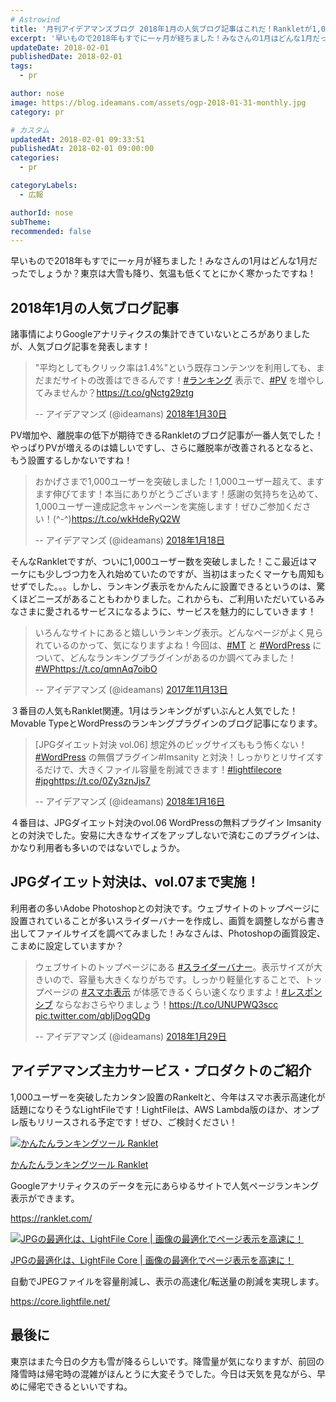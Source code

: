 ```yaml
---
# Astrowind
title: '月刊アイデアマンズブログ 2018年1月の人気ブログ記事はこれだ！Rankletが1,000ユーザー達成しました！'
excerpt: '早いもので2018年もすでに一ヶ月が経ちました！みなさんの1月はどんな1月だった...'
updateDate: 2018-02-01
publishedDate: 2018-02-01
tags: 
  - pr

author: nose
image: https://blog.ideamans.com/assets/ogp-2018-01-31-monthly.jpg
category: pr

# カスタム
updatedAt: 2018-02-01 09:33:51
publishedAt: 2018-02-01 09:00:00
categories: 
  - pr

categoryLabels: 
  - 広報

authorId: nose
subTheme: 
recommended: false
---
```


<p>早いもので2018年もすでに一ヶ月が経ちました！みなさんの1月はどんな1月だったでしょうか？東京は大雪も降り、気温も低くてとにかく寒かったですね！</p>
<h2>2018年1月の人気ブログ記事</h2>
<p>諸事情によりGoogleアナリティクスの集計できていないところがありましたが、人気ブログ記事を発表します！</p>
<blockquote class="twitter-tweet" data-lang="ja">
<p lang="ja" dir="ltr">"平均としてもクリック率は1.4%"という既存コンテンツを利用しても、まだまだサイトの改善はできるんです！<a href="https://twitter.com/hashtag/%E3%83%A9%E3%83%B3%E3%82%AD%E3%83%B3%E3%82%B0?src=hash&amp;ref_src=twsrc%5Etfw">#ランキング</a> 表示で、<a href="https://twitter.com/hashtag/PV?src=hash&amp;ref_src=twsrc%5Etfw">#PV</a> を増やしてみませんか？<a href="https://t.co/gNctg29ztg">https://t.co/gNctg29ztg</a></p>
-- アイデアマンズ (@ideamans) <a href="https://twitter.com/ideamans/status/958481523698790400?ref_src=twsrc%5Etfw">2018年1月30日</a></blockquote>
<script async="" src="https://platform.twitter.com/widgets.js" charset="utf-8" type="text/javascript"></script>
<p>PV増加や、離脱率の低下が期待できるRankletのブログ記事が一番人気でした！やっぱりPVが増えるのは嬉しいですし、さらに離脱率が改善されるとなると、もう設置するしかないですね！</p>
<p> </p>
<blockquote class="twitter-tweet" data-lang="ja">
<p lang="ja" dir="ltr">おかげさまで1,000ユーザーを突破しました！1,000ユーザー超えて、ますます伸びてます！本当にありがとうございます！感謝の気持ちを込めて、1,000ユーザー達成記念キャンペーンを実施します！ぜひご参加ください！(^-^)<a href="https://t.co/wkHdeRyQ2W">https://t.co/wkHdeRyQ2W</a></p>
-- アイデアマンズ (@ideamans) <a href="https://twitter.com/ideamans/status/953793533600849920?ref_src=twsrc%5Etfw">2018年1月18日</a></blockquote>
<script async="" src="https://platform.twitter.com/widgets.js" charset="utf-8" type="text/javascript"></script>
<p>そんなRankletですが、ついに1,000ユーザー数を突破しました！ここ最近はマーケにも少しづつ力を入れ始めていたのですが、当初はまったくマーケも周知もせずでした。。。しかし、ランキング表示をかんたんに設置できるというのは、驚くほどニーズがあることもわかりました。これからも、ご利用いただいているみなさまに愛されるサービスになるように、サービスを魅力的にしていきます！</p>
<p> </p>
<blockquote class="twitter-tweet" data-lang="ja">
<p lang="ja" dir="ltr">いろんなサイトにあると嬉しいランキング表示。どんなページがよく見られているのかって、気になりますよね！今回は、<a href="https://twitter.com/hashtag/MT?src=hash&amp;ref_src=twsrc%5Etfw">#MT</a> と <a href="https://twitter.com/hashtag/WordPress?src=hash&amp;ref_src=twsrc%5Etfw">#WordPress</a> について、どんなランキングプラグインがあるのか調べてみました！<a href="https://twitter.com/hashtag/WP?src=hash&amp;ref_src=twsrc%5Etfw">#WP</a><a href="https://t.co/qmnAq7oibO">https://t.co/qmnAq7oibO</a></p>
-- アイデアマンズ (@ideamans) <a href="https://twitter.com/ideamans/status/930208830809690118?ref_src=twsrc%5Etfw">2017年11月13日</a></blockquote>
<script async="" src="https://platform.twitter.com/widgets.js" charset="utf-8" type="text/javascript"></script>
<p>３番目の人気もRanklet関連。1月はランキングがずいぶんと人気でした！Movable TypeとWordPressのランキングプラグインのブログ記事になります。</p>
<p> </p>
<blockquote class="twitter-tweet" data-lang="ja">
<p lang="ja" dir="ltr">[JPGダイエット対決 vol.06] 想定外のビッグサイズももう怖くない！<a href="https://twitter.com/hashtag/WordPress?src=hash&amp;ref_src=twsrc%5Etfw">#WordPress</a> の無償プラグイン#Imsanity と対決！しっかりとリサイズするだけで、大きくファイル容量を削減できます！<a href="https://twitter.com/hashtag/lightfilecore?src=hash&amp;ref_src=twsrc%5Etfw">#lightfilecore</a> <a href="https://twitter.com/hashtag/jpg?src=hash&amp;ref_src=twsrc%5Etfw">#jpg</a><a href="https://t.co/0Zy3znJjs7">https://t.co/0Zy3znJjs7</a></p>
-- アイデアマンズ (@ideamans) <a href="https://twitter.com/ideamans/status/953063311872004096?ref_src=twsrc%5Etfw">2018年1月16日</a></blockquote>
<script async="" src="https://platform.twitter.com/widgets.js" charset="utf-8" type="text/javascript"></script>
<p>４番目は、JPGダイエット対決のvol.06 WordPressの無料プラグイン Imsanity との対決でした。安易に大きなサイズをアップしないで済むこのプラグインは、かなり利用者も多いのではないでしょうか。</p>
<p> </p>
<h2>JPGダイエット対決は、vol.07まで実施！</h2>
<p>利用者の多いAdobe Photoshopとの対決です。ウェブサイトのトップページに設置されていることが多いスライダーバナーを作成し、画質を調整しながら書き出してファイルサイズを調べてみました！みなさんは、Photoshopの画質設定、こまめに設定していますか？</p>
<blockquote class="twitter-tweet" data-lang="ja">
<p lang="ja" dir="ltr">ウェブサイトのトップページにある <a href="https://twitter.com/hashtag/%E3%82%B9%E3%83%A9%E3%82%A4%E3%83%80%E3%83%BC%E3%83%90%E3%83%8A%E3%83%BC?src=hash&amp;ref_src=twsrc%5Etfw">#スライダーバナー</a>。表示サイズが大きいので、容量も大きくなりがちです。しっかり軽量化することで、トップページの <a href="https://twitter.com/hashtag/%E3%82%B9%E3%83%9E%E3%83%9B%E8%A1%A8%E7%A4%BA?src=hash&amp;ref_src=twsrc%5Etfw">#スマホ表示</a> が体感できるくらい速くなりますよ！<a href="https://twitter.com/hashtag/%E3%83%AC%E3%82%B9%E3%83%9D%E3%83%B3%E3%82%B7%E3%83%96?src=hash&amp;ref_src=twsrc%5Etfw">#レスポンシブ</a> ならなおさらやりましょう！<a href="https://t.co/UNUPWQ3scc">https://t.co/UNUPWQ3scc</a> <a href="https://t.co/qbIjDogQDg">pic.twitter.com/qbIjDogQDg</a></p>
-- アイデアマンズ (@ideamans) <a href="https://twitter.com/ideamans/status/958121580843978752?ref_src=twsrc%5Etfw">2018年1月29日</a></blockquote>
<script async="" src="https://platform.twitter.com/widgets.js" charset="utf-8" type="text/javascript"></script>
<p> </p>
<h2>アイデアマンズ主力サービス・プロダクトのご紹介</h2>
<p>1,000ユーザーを突破したカンタン設置のRankeltと、今年はスマホ表示高速化が話題になりそうなLightFileです！LightFileは、AWS Lambda版のほか、オンプレ版もリリースされる予定です！ぜひ、ご検討ください！</p>
<div class="serviceBox">
<div class="serviceImage"><a href="https://ranklet.com/" target="_blank"><img src="https://blog.ideamans.com/assets/service-ranklet.jpg" alt="かんたんランキングツール Ranklet"></a></div>
<div class="serviceText">
<p class="serviceTitle"><a href="https://ranklet.com/" target="_blank">かんたんランキングツール Ranklet</a></p>
<p class="serviceDesc">Googleアナリティクスのデータを元にあらゆるサイトで人気ページランキング表示ができます。</p>
<p class="serviceLink"><a href="https://ranklet.com/" target="_blank">https://ranklet.com/</a></p>
</div>
</div>
<div class="serviceBox">
<div class="serviceImage"><a href="https://core.lightfile.net/" target="_blank"><img src="https://blog.ideamans.com/assets/service-lfc.jpg" alt="JPGの最適化は、LightFile Core | 画像の最適化でページ表示を高速に！"></a></div>
<div class="serviceText">
<p class="serviceTitle"><a href="https://core.lightfile.net/" target="_blank">JPGの最適化は、LightFile Core | 画像の最適化でページ表示を高速に！</a></p>
<p class="serviceDesc">自動でJPEGファイルを容量削減し、表示の高速化/転送量の削減を実現します。</p>
<p class="serviceLink"><a href="https://core.lightfile.net/" target="_blank">https://core.lightfile.net/</a></p>
</div>
</div>
<p> </p>
<h2>最後に</h2>
<p>東京はまた今日の夕方も雪が降るらしいです。降雪量が気になりますが、前回の降雪時は帰宅時の混雑がほんとうに大変そうでした。今日は天気を見ながら、早めに帰宅できるといいですね。</p>
<p> </p>
